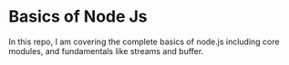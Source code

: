 # Basics of Node Js

In this repo, I am covering the complete basics of node.js including core modules, and fundamentals like streams and buffer.
